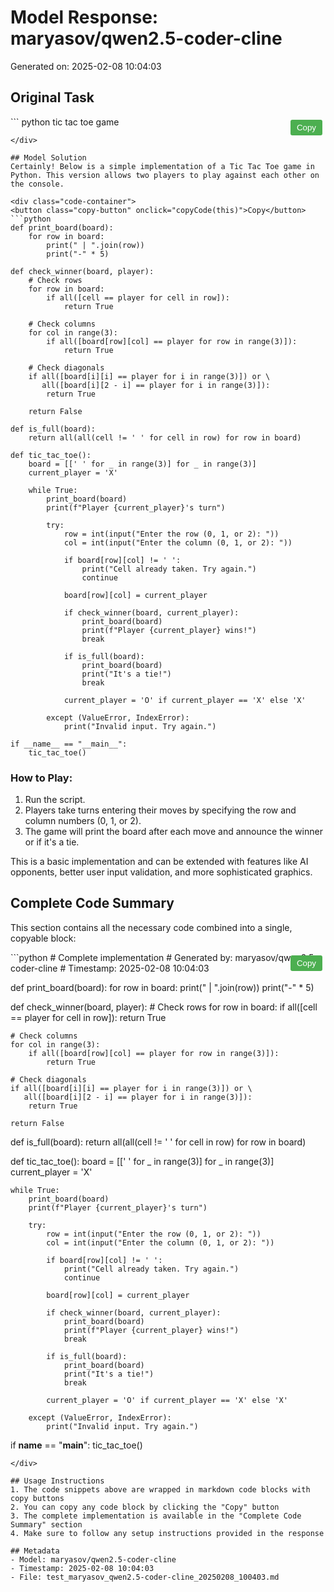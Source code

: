 # Model Response: maryasov/qwen2.5-coder-cline
Generated on: 2025-02-08 10:04:03


<style>
.copy-button {
    position: absolute;
    top: 5px;
    right: 5px;
    padding: 5px 10px;
    background-color: #4CAF50;
    color: white;
    border: none;
    border-radius: 3px;
    cursor: pointer;
    z-index: 1;
}
.code-container {
    position: relative;
    margin: 10px 0;
}
.copy-button:hover {
    background-color: #45a049;
}
.copy-button:active {
    background-color: #3d8b40;
}
</style>

<script>
function copyCode(buttonElement) {
    const codeBlock = buttonElement.parentElement.querySelector('code');
    const range = document.createRange();
    range.selectNode(codeBlock);
    window.getSelection().removeAllRanges();
    window.getSelection().addRange(range);
    try {
        document.execCommand('copy');
        buttonElement.textContent = 'Copied!';
        setTimeout(() => {
            buttonElement.textContent = 'Copy';
        }, 2000);
    } catch(e) {
        console.error('Failed to copy text:', e);
        buttonElement.textContent = 'Failed to copy';
    }
    window.getSelection().removeAllRanges();
}
</script>


## Original Task
<div class="code-container">
<button class="copy-button" onclick="copyCode(this)">Copy</button>
```
python tic tac toe game

```
</div>

## Model Solution
Certainly! Below is a simple implementation of a Tic Tac Toe game in Python. This version allows two players to play against each other on the console.

<div class="code-container">
<button class="copy-button" onclick="copyCode(this)">Copy</button>
```python
def print_board(board):
    for row in board:
        print(" | ".join(row))
        print("-" * 5)

def check_winner(board, player):
    # Check rows
    for row in board:
        if all([cell == player for cell in row]):
            return True

    # Check columns
    for col in range(3):
        if all([board[row][col] == player for row in range(3)]):
            return True

    # Check diagonals
    if all([board[i][i] == player for i in range(3)]) or \
       all([board[i][2 - i] == player for i in range(3)]):
        return True

    return False

def is_full(board):
    return all(all(cell != ' ' for cell in row) for row in board)

def tic_tac_toe():
    board = [[' ' for _ in range(3)] for _ in range(3)]
    current_player = 'X'

    while True:
        print_board(board)
        print(f"Player {current_player}'s turn")

        try:
            row = int(input("Enter the row (0, 1, or 2): "))
            col = int(input("Enter the column (0, 1, or 2): "))

            if board[row][col] != ' ':
                print("Cell already taken. Try again.")
                continue

            board[row][col] = current_player

            if check_winner(board, current_player):
                print_board(board)
                print(f"Player {current_player} wins!")
                break

            if is_full(board):
                print_board(board)
                print("It's a tie!")
                break

            current_player = 'O' if current_player == 'X' else 'X'

        except (ValueError, IndexError):
            print("Invalid input. Try again.")

if __name__ == "__main__":
    tic_tac_toe()
```
</div>

### How to Play:
1. Run the script.
2. Players take turns entering their moves by specifying the row and column numbers (0, 1, or 2).
3. The game will print the board after each move and announce the winner or if it's a tie.

This is a basic implementation and can be extended with features like AI opponents, better user input validation, and more sophisticated graphics.

## Complete Code Summary
This section contains all the necessary code combined into a single, copyable block:

<div class="code-container">
<button class="copy-button" onclick="copyCode(this)">Copy</button>
```python
# Complete implementation
# Generated by: maryasov/qwen2.5-coder-cline
# Timestamp: 2025-02-08 10:04:03

def print_board(board):
    for row in board:
        print(" | ".join(row))
        print("-" * 5)

def check_winner(board, player):
    # Check rows
    for row in board:
        if all([cell == player for cell in row]):
            return True

    # Check columns
    for col in range(3):
        if all([board[row][col] == player for row in range(3)]):
            return True

    # Check diagonals
    if all([board[i][i] == player for i in range(3)]) or \
       all([board[i][2 - i] == player for i in range(3)]):
        return True

    return False

def is_full(board):
    return all(all(cell != ' ' for cell in row) for row in board)

def tic_tac_toe():
    board = [[' ' for _ in range(3)] for _ in range(3)]
    current_player = 'X'

    while True:
        print_board(board)
        print(f"Player {current_player}'s turn")

        try:
            row = int(input("Enter the row (0, 1, or 2): "))
            col = int(input("Enter the column (0, 1, or 2): "))

            if board[row][col] != ' ':
                print("Cell already taken. Try again.")
                continue

            board[row][col] = current_player

            if check_winner(board, current_player):
                print_board(board)
                print(f"Player {current_player} wins!")
                break

            if is_full(board):
                print_board(board)
                print("It's a tie!")
                break

            current_player = 'O' if current_player == 'X' else 'X'

        except (ValueError, IndexError):
            print("Invalid input. Try again.")

if __name__ == "__main__":
    tic_tac_toe()

```
</div>

## Usage Instructions
1. The code snippets above are wrapped in markdown code blocks with copy buttons
2. You can copy any code block by clicking the "Copy" button
3. The complete implementation is available in the "Complete Code Summary" section
4. Make sure to follow any setup instructions provided in the response

## Metadata
- Model: maryasov/qwen2.5-coder-cline
- Timestamp: 2025-02-08 10:04:03
- File: test_maryasov_qwen2.5-coder-cline_20250208_100403.md
